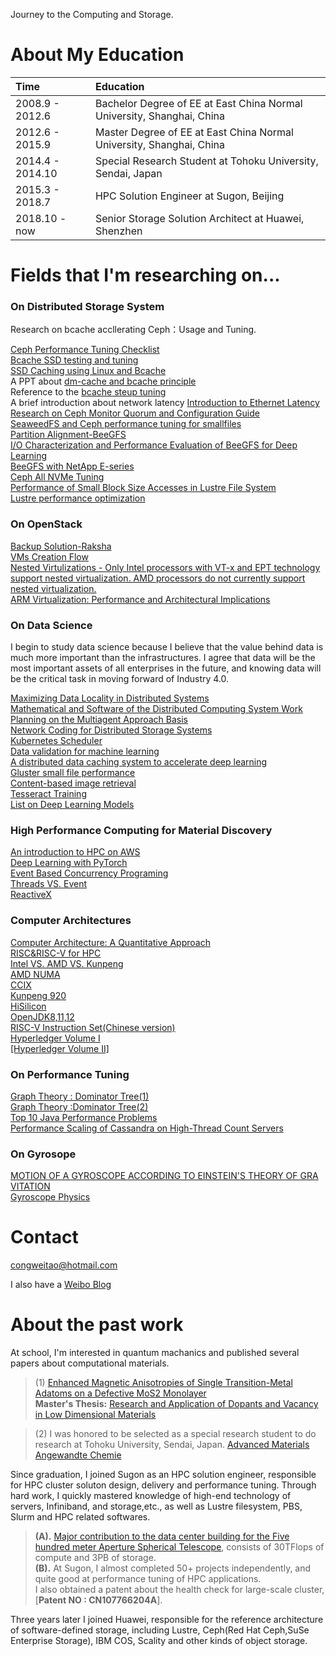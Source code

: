 Journey to the Computing and Storage.
# About My Education  
|Time |   Education 
|:-|:-|
|2008.9 - 2012.6 | Bachelor Degree of EE at East China Normal University, Shanghai, China
|2012.6 - 2015.9 | Master Degree of EE at East China Normal University, Shanghai, China
|2014.4 - 2014.10| Special Research Student at Tohoku University, Sendai, Japan
|2015.3 - 2018.7 | HPC Solution Engineer at Sugon, Beijing
|2018.10 - now   | Senior Storage Solution Architect at Huawei, Shenzhen

# Fields that I'm researching on...
### On Distributed Storage System
Research on bcache accllerating Ceph：Usage and Tuning.

[Ceph Performance Tuning Checklist](http://accelazh.github.io/ceph/Ceph-Performance-Tuning-Checklist)  
[Bcache SSD testing and tuning](http://confluence.wartungsfenster.de/display/Adminspace/bcache+SSD+testing+and+tuning)  
[SSD Caching using Linux and Bcache](https://pommi.nethuis.nl/ssd-caching-using-linux-and-bcache/)  
A PPT about [dm-cache and bcache principle](https://www.lanl.gov/projects/national-security-education-center/information-science-technology/_assets/docs/2014-si-docs/2014-docs/Team-Chartreuse-Presentation.pdf)  
Reference to the [bcache steup tuning](http://www.tech-g.com/2017/08/10/bcache-how-to-setup/)  
A brief introduction about network latency [Introduction to Ethernet Latency](https://www.marvell.com/documents/rjx203ukari4r93gntem/)  
[Research on Ceph Monitor Quorum and Configuration Guide](http://blog.sina.com.cn/s/blog_767e55a30102yyt4.html)    
[SeaweedFS and Ceph performance tuning for smallfiles](http://storage.it168.com/a2018/1120/5104/000005104548.shtml)  
[Partition Alignment-BeeGFS](https://www.beegfs.io/wiki/PartitionAlignment)  
[I/O Characterization and Performance Evaluation of BeeGFS for Deep Learning](https://www.osti.gov/servlets/purl/1559405)  
[BeeGFS with NetApp E-series](https://www.netapp.com/us/media/tr-4755.pdf)  
[Ceph All NVMe Tuning](https://www.flashmemorysummit.com/English/Collaterals/Proceedings/2018/20180808_SOFT-202-1_Liu.pdf)  
[Performance of Small Block Size Accesses in Lustre File System](https://www.researchgate.net/publication/323607172_Performance_Of_Small_Block_Size_Accesses_In_Lustre_File_System)  
[Lustre performance optimization](http://lustrefs.cn/wp-content/uploads/2018/10/8_Lustre_2.12_and_Beyond.pdf)  

### On OpenStack
[Backup Solution-Raksha](https://wiki.openstack.org/wiki/Raksha#VM_Backup)  
[VMs Creation Flow](https://www.linuxtechi.com/step-by-step-instance-creation-flow-in-openstack/)  
[Nested Virtulizations - Only Intel processors with VT-x and EPT technology support nested virtualization. AMD processors do not currently support nested virtualization.](https://www.nakivo.com/blog/hyper-v-nested-virtualization-explained/)  
[ARM Virtualization: Performance and Architectural Implications](https://www.cs.columbia.edu/~nieh/pubs/isca2016_armvirt.pdf)  

### On Data Science
I begin to study data science because I believe that the value behind data is much more important than the infrastructures.
I agree that data will be the most important assets of all enterprises in the future, and knowing data will be the critical task in moving forward of Industry 4.0.

[Maximizing Data Locality in Distributed Systems](https://www.microsoft.com/en-us/research/wp-content/uploads/2016/02/jcss.pdf)  
[Mathematical and Software of the Distributed Computing System Work Planning on the Multiagent Approach Basis](https://pdfs.semanticscholar.org/288d/b1dc3f40787e2e8c6c23a7ac2df36f353a10.pdf)  
[Network Coding for Distributed Storage Systems](https://people.eecs.berkeley.edu/~wainwrig/Papers/DimEtAl10.pdf)  
[Kubernetes Scheduler](https://medium.com/@dominik.tornow/the-kubernetes-scheduler-cd429abac02f)  
[Data validation for machine learning](https://www.sysml.cc/doc/2019/167.pdf)  
[A distributed data caching system to accelerate deep learning](https://arxiv.org/pdf/1812.00669.pdf)  
[Gluster small file performance](https://github.com/gluster/glusterfs-specs/blob/master/done/GlusterFS%203.7/Small%20File%20Performance.md)  
[Content-based image retrieval](https://en.wikipedia.org/wiki/Content-based_image_retrieval#Technical_progress)  
[Tesseract Training](https://github.com/tesseract-ocr/tesseract/wiki/TrainingTesseract-4.00)  
[List on Deep Learning Models](https://www.researchgate.net/publication/335166399_List_of_Deep_Learning_Models?_esc=publicationCoverPdf&el=1_x_3&enrichId=rgreq-e8ec27884abe60ca09ec93801a679e37-XXX&enrichSource=Y292ZXJQYWdlOzMzNTE2NjM5OTtBUzo3OTQzMTc0Mjk5MzYxMzhAMTU2NjM5MTQ0MTg4NQ%3D%3D)  

### High Performance Computing for Material Discovery
[An introduction to HPC on AWS](https://d0.awsstatic.com/whitepapers/Intro_to_HPC_on_AWS.pdf)  
[Deep Learning with PyTorch](https://pytorch.org/assets/deep-learning/Deep-Learning-with-PyTorch.pdf)    
[Event Based Concurrency Programing](http://pages.cs.wisc.edu/~remzi/OSTEP/threads-events.pdf)  
[Threads VS. Event](https://berb.github.io/diploma-thesis/original/043_threadsevents.html)  
[ReactiveX](http://reactivex.io/)  


### Computer Architectures
[Computer Architecture: A Quantitative Approach](https://www.cryptodionysus.com/pdfs/computer_arch.pdf)  
[RISC&RISC-V for HPC](https://upcommons.upc.edu/bitstream/handle/2117/131610/140782.pdf)  
[Intel VS. AMD VS. Kunpeng](https://www.amd.com/system/files/2018-03/AMD-Optimizes-EPYC-Memory-With-NUMA.pdf)  
[AMD NUMA](https://developer.amd.com/wp-content/resources/56308-NUMA%20Topology%20for%20AMD%20EPYC%E2%84%A2%20Naples%20Family%20Processors.PDF)  
[CCIX](https://www.flashmemorysummit.com/Proceedings2019/08-07-Wednesday/20190807_ENST-202B-1_Gummaluri.pdf)  
[Kunpeng 920](https://en.wikichip.org/wiki/hisilicon/kunpeng/920-6426)  
[HiSilicon](https://en.wikipedia.org/wiki/HiSilicon)  
[OpenJDK8,11,12](https://github.com/AdoptOpenJDK)  
[RISC-V Instruction Set(Chinese version)](http://crva.io/documents/RISC-V-Reader-Chinese-v2p1.pdf)  
[Hyperledger Volume I](https://www.hyperledger.org/wp-content/uploads/2017/08/Hyperledger_Arch_WG_Paper_1_Consensus.pdf)  
[[Hyperledger Volume II]](https://www.hyperledger.org/wp-content/uploads/2018/04/Hyperledger_Arch_WG_Paper_2_SmartContracts.pdf)  

### On Performance Tuning
[Graph Theory : Dominator Tree(1)](https://tanujkhattar.wordpress.com/2016/01/11/dominator-tree-of-a-directed-graph/)    
[Graph Theory :Dominator Tree(2)](https://www.cs.princeton.edu/courses/archive/fall03/cs528/handouts/a%20fast%20algorithm%20for%20finding.pdf)    
[Top 10 Java Performance Problems](https://www.rockvalleycollege.edu/webadmin/upload/Top-10-Java-Performance-Problems.pdf)  
[Performance Scaling of Cassandra on High-Thread Count Servers](https://dl.acm.org/doi/pdf/10.1145/3297663.3309668?download=true)  

### On Gyrosope
[MOTION OF A GYROSCOPE ACCORDING TO EINSTEIN'S THEORY OF GRA VITATION](https://einstein.stanford.edu/content/sci_papers/papers/Schiff_PNAS-1960.pdf)  
[Gyroscope Physics](https://www.real-world-physics-problems.com/gyroscope-physics.html)  


# Contact
[congweitao@hotmail.com](congweitao@hotmail.com)

I also have a [Weibo Blog](http://blog.sina.com.cn/u/1987990947)

# About the past work
At school, I'm interested in quantum machanics and published several papers about computational materials.  
> (1) [Enhanced Magnetic Anisotropies of Single Transition-Metal Adatoms on a Defective MoS2 Monolayer](https://www.nature.com/articles/srep09361)  
> **Master's Thesis:** [Research and Application of Dopants and Vacancy in Low Dimensional Materials](http://cdmd.cnki.com.cn/Article/CDMD-10269-1015345586.htm)  
 
> (2) I was honored to be selected as a special research student to do research at Tohoku University, Sendai, Japan.
[Advanced Materials](https://www.researchgate.net/scientific-contributions/2083236860_Weitao_Cong)  
[Angewandte Chemie](https://www.researchgate.net/scientific-contributions/2083236860_Weitao_Cong)  

Since graduation, I joined Sugon as an HPC solution engineer, responsible for HPC cluster soluton design, delivery and performance tuning. Through hard work, I quickly mastered knowledge of high-end technology of servers, Infiniband, and storage,etc., as well as Lustre filesystem, PBS, Slurm and HPC related softwares.   
> **(A).** [Major contribution to the data center building for the Five hundred meter Aperture Spherical Telescope](https://en.wikipedia.org/wiki/Five_hundred_meter_Aperture_Spherical_Telescope), consists of 30TFlops of compute and 3PB of storage.  
> **(B).** At Sugon, I almost completed 50+ projects independently, and quite good at performance tuning of HPC applications.  
   I also obtained a patent about the health check for large-scale cluster, [**Patent NO : CN107766204A**].

Three years later I joined Huawei, responsible for the reference architecture of software-defined storage, including Lustre, Ceph(Red Hat Ceph,SuSe Enterprise Storage), IBM COS, Scality and other kinds of object storage.  

